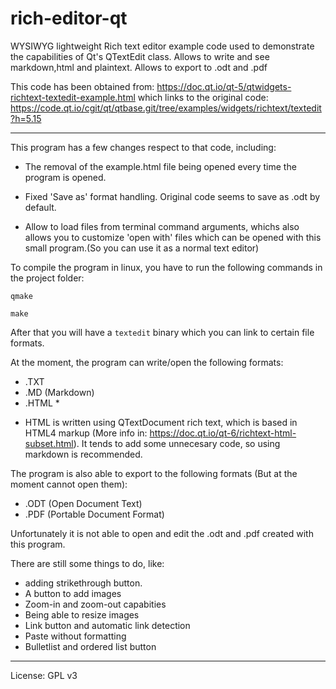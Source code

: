 # rich-editor-qt
WYSIWYG lightweight Rich text editor example code used to demonstrate the capabilities of Qt's QTextEdit class. Allows to write and see markdown,html and plaintext. Allows to export to .odt and .pdf

This code has been obtained from:
https://doc.qt.io/qt-5/qtwidgets-richtext-textedit-example.html which links to the original code: https://code.qt.io/cgit/qt/qtbase.git/tree/examples/widgets/richtext/textedit?h=5.15

---
This program has a few changes respect to that code, including:

- The removal of the example.html file being opened every time the program is opened.

- Fixed 'Save as' format handling. Original code seems to save as .odt by default.

- Allow to load files from terminal command arguments, whichs also allows you to customize 'open with' files which can be opened with this small program.(So you can use it as a normal text editor)


To compile the program in linux, you have to run the following commands in the project folder:

```
qmake

make
```

After that you will have a `textedit` binary which you can link to certain file formats.

At the moment, the program can write/open the following formats:
- .TXT
- .MD (Markdown)
- .HTML *

* HTML is written using QTextDocument rich text, which is based in HTML4 markup (More info in: https://doc.qt.io/qt-6/richtext-html-subset.html). It tends to add some unnecesary code, so using markdown is recommended.




The program is also able to export to the following formats (But at the moment cannot open them):

- .ODT (Open Document Text)
- .PDF (Portable Document Format)

Unfortunately it is not able to open and edit the .odt and .pdf created with this program.

There are still some things to do, like:
- adding strikethrough button.
- A button to add images
- Zoom-in and zoom-out capabities
- Being able to resize images
- Link button and automatic link detection
- Paste without formatting
- Bulletlist and ordered list button

---
License: GPL v3
